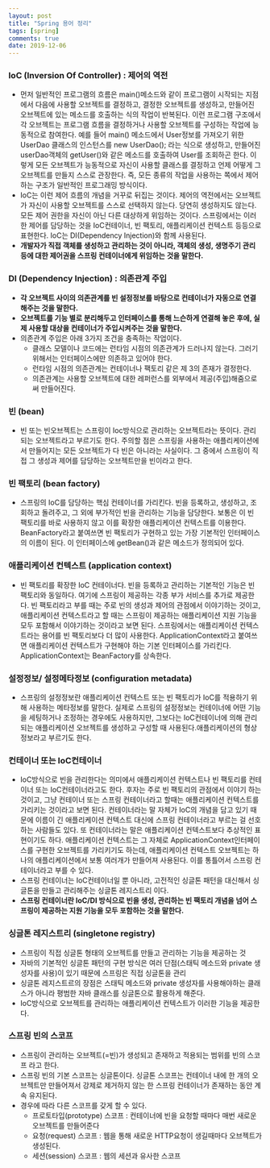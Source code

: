 ```yaml
---
layout: post
title: "Spring 용어 정리"
tags: [spring]
comments: true
date: 2019-12-06
---
```


### IoC (Inversion Of Controller) : 제어의 역전
- 먼저 일반적인 프로그램의 흐름은 main()메소드와 같이 프로그램이 시작되는 지점에서 다음에 사용할 오브젝트를 결정하고, 결정한 오브젝트를 생성하고, 만들어진 오브젝트에 있는 메소드를 호출하는 식의 작업이 반복된다. 이런 프로그램 구조에서 각 오브젝트는 프로그램 흐름을 결정하거나 사용할 오브젝트를 구성하는 작업에 능동적으로 참여한다. 예를 들어 main() 메소드에서 User정보를 가져오기 위한 UserDao 클래스의 인스턴스를 new UserDao(); 라는 식으로 생성하고, 만들어진 userDao객체의 getUser()와 같은 메소드를 호출하여 User를 조회하곤 한다. 이렇게 모든 오브젝트가 능동적으로 자신이 사용할 클래스를 결정하고 언제 어떻게 그 오브젝트를 만들지 스스로 관장한다. 즉, 모든 종류의 작업을 사용하는 쪽에서 제어하는 구조가 일반적인 프로그래밍 방식이다.
- IoC는 이런 제어 흐름의 개념을 거꾸로 뒤집는 것이다. 제어의 역전에서는 오브젝트가 자신이 사용할 오브젝트를 스스로 선택하지 않는다. 당연히 생성하지도 않는다. 모든 제어 권한을 자신이 아닌 다른 대상하게 위임하는 것이다. 스프링에서는 이러한 제어를 담당하는 것을 IoC컨테이너, 빈 팩토리, 애플리케이션 컨텍스트 등등으로 표현한다. IoC는 DI(Dependency Injection)와 함께 사용된다.
- **개발자가 직접 객체를 생성하고 관리하는 것이 아니라, 객체의 생성, 생명주기 관리 등에 대한 제어권을 스프링 컨테이너에게 위임하는 것을 말한다.**

### DI (Dependency Injection) : 의존관계 주입
- **각 오브젝트 사이의 의존관계를 빈 설정정보를 바탕으로 컨테이너가 자동으로 연결해주는 것을 말한다.**
- **오브젝트를 기능 별로 분리해두고 인터페이스를 통해 느슨하게 연결해 놓은 후에, 실제 사용할 대상을 컨테이너가 주입시켜주는 것을 말한다.**
- 의존관계 주입은 아래 3가지 조건을 충족하는 작업이다. 
  * 클래스 모델이나 코드에는 런타임 시점의 의존관계가 드러나지 않는다. 그러기 위해서는 인터페이스에만 의존하고 있어야 한다.
  * 런타임 시점의 의존관계는 컨테이너나 팩토리 같은 제 3의 존재가 결정한다.
  * 의존관계는 사용할 오브젝트에 대한 레퍼런스를 외부에서 제공(주입)해줌으로써 만들어진다.

### 빈 (bean)
- 빈 또는 빈오브젝트는 스프링이 Ioc방식으로 관리하는 오브젝트라는 뜻이다. 관리 되는 오브젝트라고 부르기도 한다. 주의할 점은 스프링을 사용하는 애플리케이션에서 만들어지는 모든 오브젝트가 다 빈은 아니라는 사실이다. 그 중에서 스프링이 직접 그 생성과 제어를 담당하는 오브젝트만을 빈이라고 한다.

### 빈 팩토리 (bean factory)
- 스프링의 IoC를 담당하는 핵심 컨테이너를 가리킨다. 빈을 등록하고, 생성하고, 조회하고 돌려주고, 그 외에 부가적인 빈을 관리하는 기능을 담당한다. 보통은 이 빈 팩토리를 바로 사용하지 않고 이를 확장한 애플리케이션 컨텍스트를 이용한다. BeanFactory라고 붙여쓰면 빈 팩토리가 구현하고 있는 가장 기본적인 인터페이스의 이름이 된다. 이 인터페이스에 getBean()과 같은 메소드가 정의되어 있다.

### 애플리케이션 컨텍스트 (application context)
- 빈 팩토리를 확장한 IoC 컨테이너다. 빈을 등록하고 관리하는 기본적인 기능은 빈 팩토리와 동일하다. 여기에 스프링이 제공하는 각종 부가 서비스를 추가로 제공한다. 빈 팩토리라고 부를 때는 주로 빈의 생성과 제어의 관점에서 이야기하는 것이고, 애플리케이션 컨텍스트라고 할 때는 스프링이 제공하는 애플리케이션 지원 기능을 모두 포함해서 이야기하는 것이라고 보면 된다. 스프링에서는 애플리케이션 컨텍스트라는 용어를 빈 팩토리보다 더 많이 사용한다. ApplicationContext라고 붙여쓰면 애플리케이션 컨텍스트가 구현해야 하는 기본 인터페이스를 가리킨다. ApplicationContext는 BeanFactory를 상속한다.

### 설정정보/ 설정메타정보 (configuration metadata)
- 스프링의 설정정보란 애플리케이션 컨텍스트 또는 빈 팩토리가 IoC를 적용하기 위해 사용하는 메타정보를 말한다. 실제로 스프링의 설정정보는 컨테이너에 어떤 기능을 세팅하거나 조정하는 경우에도 사용하지만, 그보다는 IoC컨테이너에 의해 관리되는 애플리케이션 오브젝트를 생성하고 구성할 때 사용된다.애플리케이션의 형상정보라고 부르기도 한다.

### 컨테이너 또는 IoC컨테이너
- IoC방식으로 빈을 관리한다는 의미에서 애플리케이션 컨텍스트나 빈 팩토리를 컨테이너 또는 IoC컨테이너라고도 한다. 후자는 주로 빈 팩토리의 관점에서 이야기 하는 것이고, 그냥 컨테이너 또는 스프링 컨테이너라고 할때는 애플리케이션 컨텍스트를 가리키는 것이라고 보면 된다. 컨테이너라는 말 자체가 IoC의 개념을 담고 있기 때문에 이름이 긴 애플리케이션 컨텍스트 대신에 스프링 컨테이너라고 부르는 걸 선호하는 사람들도 있다. 또 컨테이너라는 말은 애플리케이션 컨텍스트보다 추상적인 표현이기도 하다. 애플리케이션 컨텍스트는 그 자체로 ApplicationContext인터페이스를 구현한 오브젝트를 가리키기도 하는데, 애플리케이션 컨텍스트 오브젝트는 하나의 애플리케이션에서 보통 여러개가 만들어져 사용된다. 이를 통틀어서 스프링 컨테이너라고 부를 수 있다.
- 스프링 컨테이너는 IoC컨테이너일 뿐 아니라, 고전적인 싱글톤 패턴을 대신해서 싱글톤을 만들고 관리해주는 싱글톤 레지스트리 이다.
- **스프링 컨테이너란 IoC/DI 방식으로 빈을 생성, 관리하는 빈 팩토리 개념을 넘어 스프링이 제공하는 지원 기능을 모두 포함하는 것을 말한다.**

### 싱글톤 레지스트리 (singletone registry)
- 스프링이 직접 싱글톤 형태의 오브젝트를 만들고 관리하는 기능을 제공하는 것
- 자바의 기본적인 싱글톤 패턴의 구현 방식은 여러 단점(스태틱 메소드와 private 생성자를 사용)이 있기 때문에 스프링은 직접 싱글톤을 관리
- 싱글톤 레지스트르의 장점은 스태틱 메소드와 private 생성자를 사용해야하는 클래스가 아니라 평범한 자바 클래스를 싱글톤으로 활용하게 해준다.
- IoC방식으로 오브젝트를 관리하는 애플리케이션 컨텍스트가 이러한 기능을 제공한다.


### 스프링 빈의 스코프
- 스프링이 관리하는 오브젝트(=빈)가 생성되고 존재하고 적용되는 범위를 빈의 스코프 라고 한다.
- 스프링 빈의 기본 스코프는 싱글톤이다. 싱글톤 스코프는 컨테이너 내에 한 개의 오브젝트만 만들어져서 강제로 제거하지 않는 한 스프링 컨테이너가 존재하는 동안 계속 유지된다.
- 경우에 따라 다른 스코프를 갖게 할 수 있다.
  * 프로토타입(prototype) 스코프 : 컨테이너에 빈을 요청할 때마다 매번 새로운 오브젝트를 만들어준다
  * 요청(request) 스코프 : 웹을 통해 새로운 HTTP요청이 생길때마다 오브젝트가 생성된다.
  * 세션(session) 스코프 : 웹의 세션과 유사한 스코프 

